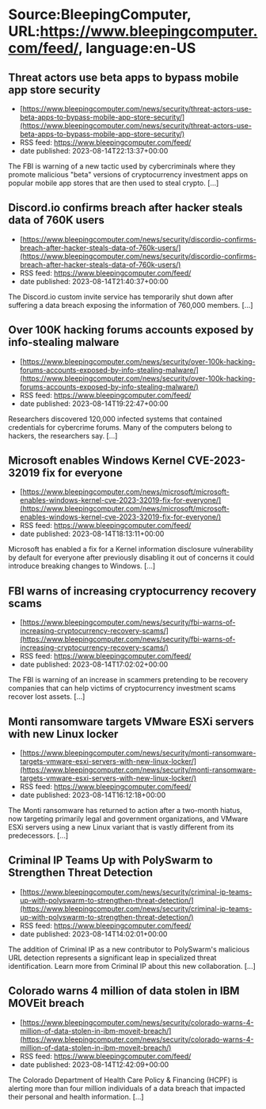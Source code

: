 # Source:BleepingComputer, URL:https://www.bleepingcomputer.com/feed/, language:en-US

## Threat actors use beta apps to bypass mobile app store security
 - [https://www.bleepingcomputer.com/news/security/threat-actors-use-beta-apps-to-bypass-mobile-app-store-security/](https://www.bleepingcomputer.com/news/security/threat-actors-use-beta-apps-to-bypass-mobile-app-store-security/)
 - RSS feed: https://www.bleepingcomputer.com/feed/
 - date published: 2023-08-14T22:13:37+00:00

The FBI is warning of a new tactic used by cybercriminals where they promote malicious "beta" versions of cryptocurrency investment apps on popular mobile app stores that are then used to steal crypto. [...]

## Discord.io confirms breach after hacker steals data of 760K users
 - [https://www.bleepingcomputer.com/news/security/discordio-confirms-breach-after-hacker-steals-data-of-760k-users/](https://www.bleepingcomputer.com/news/security/discordio-confirms-breach-after-hacker-steals-data-of-760k-users/)
 - RSS feed: https://www.bleepingcomputer.com/feed/
 - date published: 2023-08-14T21:40:37+00:00

The Discord.io custom invite service has temporarily shut down after suffering a data breach exposing the information of 760,000 members. [...]

## Over 100K hacking forums accounts exposed by info-stealing malware
 - [https://www.bleepingcomputer.com/news/security/over-100k-hacking-forums-accounts-exposed-by-info-stealing-malware/](https://www.bleepingcomputer.com/news/security/over-100k-hacking-forums-accounts-exposed-by-info-stealing-malware/)
 - RSS feed: https://www.bleepingcomputer.com/feed/
 - date published: 2023-08-14T19:22:47+00:00

Researchers discovered 120,000 infected systems that contained credentials for cybercrime forums. Many of the computers belong to hackers, the researchers say. [...]

## Microsoft enables Windows Kernel CVE-2023-32019 fix for everyone
 - [https://www.bleepingcomputer.com/news/microsoft/microsoft-enables-windows-kernel-cve-2023-32019-fix-for-everyone/](https://www.bleepingcomputer.com/news/microsoft/microsoft-enables-windows-kernel-cve-2023-32019-fix-for-everyone/)
 - RSS feed: https://www.bleepingcomputer.com/feed/
 - date published: 2023-08-14T18:13:11+00:00

Microsoft has enabled a fix for a Kernel information disclosure vulnerability by default for everyone after previously disabling it out of concerns it could introduce breaking changes to Windows. [...]

## FBI warns of increasing cryptocurrency recovery scams
 - [https://www.bleepingcomputer.com/news/security/fbi-warns-of-increasing-cryptocurrency-recovery-scams/](https://www.bleepingcomputer.com/news/security/fbi-warns-of-increasing-cryptocurrency-recovery-scams/)
 - RSS feed: https://www.bleepingcomputer.com/feed/
 - date published: 2023-08-14T17:02:02+00:00

The FBI is warning of an increase in scammers pretending to be recovery companies that can help victims of cryptocurrency investment scams recover lost assets. [...]

## Monti ransomware targets VMware ESXi servers with new Linux locker
 - [https://www.bleepingcomputer.com/news/security/monti-ransomware-targets-vmware-esxi-servers-with-new-linux-locker/](https://www.bleepingcomputer.com/news/security/monti-ransomware-targets-vmware-esxi-servers-with-new-linux-locker/)
 - RSS feed: https://www.bleepingcomputer.com/feed/
 - date published: 2023-08-14T16:12:18+00:00

The Monti ransomware has returned to action after a two-month hiatus, now targeting primarily legal and government organizations, and VMware ESXi servers using a new Linux variant that is vastly different from its predecessors. [...]

## Criminal IP Teams Up with PolySwarm to Strengthen Threat Detection
 - [https://www.bleepingcomputer.com/news/security/criminal-ip-teams-up-with-polyswarm-to-strengthen-threat-detection/](https://www.bleepingcomputer.com/news/security/criminal-ip-teams-up-with-polyswarm-to-strengthen-threat-detection/)
 - RSS feed: https://www.bleepingcomputer.com/feed/
 - date published: 2023-08-14T14:02:01+00:00

The addition of Criminal IP as a new contributor to PolySwarm's malicious URL detection represents a significant leap in specialized threat identification. Learn more from Criminal IP about this new collaboration. [...]

## Colorado warns 4 million of data stolen in IBM MOVEit breach
 - [https://www.bleepingcomputer.com/news/security/colorado-warns-4-million-of-data-stolen-in-ibm-moveit-breach/](https://www.bleepingcomputer.com/news/security/colorado-warns-4-million-of-data-stolen-in-ibm-moveit-breach/)
 - RSS feed: https://www.bleepingcomputer.com/feed/
 - date published: 2023-08-14T12:42:09+00:00

The Colorado Department of Health Care Policy & Financing (HCPF) is alerting more than four million individuals of a data breach that impacted their personal and health information. [...]

